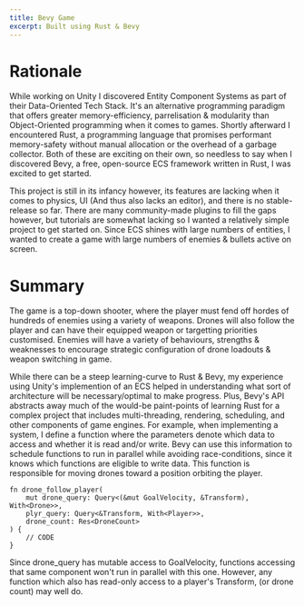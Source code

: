 ```yaml
---
title: Bevy Game
excerpt: Built using Rust & Bevy
---
```


Rationale 
=========

While working on Unity I discovered Entity Component Systems as part of their Data-Oriented Tech Stack. It's an alternative programming paradigm that offers greater memory-efficiency, parrelisation & modularity than Object-Oriented programming when it comes to games. Shortly afterward I encountered Rust, a programming language that promises performant memory-safety without manual allocation or the overhead of a garbage collector. Both of these are exciting on their own, so needless to say when I discovered Bevy, a free, open-source ECS framework written in Rust, I was excited to get started.

This project is still in its infancy however, its features are lacking when it comes to physics, UI (And thus also lacks an editor), and there is no stable-release so far. There are many community-made plugins to fill the gaps however, but tutorials are somewhat lacking so I wanted a relatively simple project to get started on. Since ECS shines with large numbers of entities, I wanted to create a game with large numbers of enemies & bullets active on screen.


Summary
============
The game is a top-down shooter, where the player must fend off hordes of hundreds of enemies using a variety of weapons. Drones will also follow the player and can have their equipped weapon or targetting priorities customised. Enemies will have a variety of behaviours, strengths & weaknesses to encourage strategic configuration of drone loadouts & weapon switching in game. 

While there can be a steep learning-curve to Rust & Bevy, my experience using Unity's implemention of an ECS helped in understanding what sort of architecture will be necessary/optimal to make progress. Plus, Bevy's API abstracts away much of the would-be paint-points of learning Rust for a complex project that includes multi-threading, rendering, scheduling, and other components of game engines. 
For example, when implementing a system, I define a function where the parameters denote which data to access and whether it is read and/or write. Bevy can use this information to schedule functions to run in parallel while avoiding race-conditions, since it knows which functions are eligible to write data.
This function is responsible for moving drones toward a position orbiting the player. 
```
fn drone_follow_player(
    mut drone_query: Query<(&mut GoalVelocity, &Transform), With<Drone>>,
    plyr_query: Query<&Transform, With<Player>>,
    drone_count: Res<DroneCount>
) {
    // CODE
}
```
Since drone_query has mutable access to GoalVelocity, functions accessing that same component won't run in parallel with this one. However, any function which also has read-only access to a player's Transform, (or drone count) may well do. 
